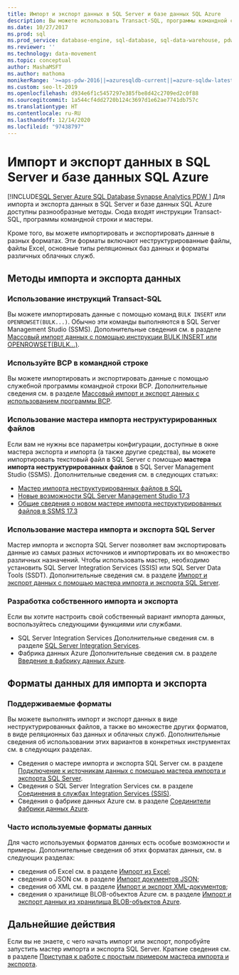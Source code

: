 ```yaml
---
title: Импорт и экспорт данных в SQL Server и базе данных SQL Azure
description: Вы можете использовать Transact-SQL, программы командной строки и мастеры для импорта и экспорта данных в SQL Server и Базу данных SQL Azure, чтобы работать с различными форматами данных.
ms.date: 10/27/2017
ms.prod: sql
ms.prod_service: database-engine, sql-database, sql-data-warehouse, pdw
ms.reviewer: ''
ms.technology: data-movement
ms.topic: conceptual
author: MashaMSFT
ms.author: mathoma
monikerRange: '>=aps-pdw-2016||=azuresqldb-current||=azure-sqldw-latest||>=sql-server-2016||>=sql-server-linux-2017||=azuresqldb-mi-current'
ms.custom: seo-lt-2019
ms.openlocfilehash: d934e6f1c5457297e385fbe8d42c2709ed2c0f88
ms.sourcegitcommit: 1a544cf4dd2720b124c3697d1e62ae7741db757c
ms.translationtype: HT
ms.contentlocale: ru-RU
ms.lasthandoff: 12/14/2020
ms.locfileid: "97438797"
---
```

# <a name="import-and-export-data-from-sql-server-and-azure-sql-database"></a>Импорт и экспорт данных в SQL Server и базе данных SQL Azure
[!INCLUDE[SQL Server Azure SQL Database Synapse Analytics PDW ](../../includes/applies-to-version/sql-asdb-asdbmi-asa-pdw.md)]
Для импорта и экспорта данных в SQL Server и базе данных SQL Azure доступны разнообразные методы. Сюда входят инструкции Transact-SQL, программы командной строки и мастеры.

Кроме того, вы можете импортировать и экспортировать данные в разных форматах. Эти форматы включают неструктурированные файлы, файлы Excel, основные типы реляционных баз данных и форматы различных облачных служб.

## <a name="methods-for-importing-and-exporting-data"></a>Методы импорта и экспорта данных

### <a name="use-transact-sql-statements"></a>Использование инструкций Transact-SQL
Вы можете импортировать данные с помощью команд `BULK INSERT` или `OPENROWSET(BULK...)`. Обычно эти команды выполняются в SQL Server Management Studio (SSMS). Дополнительные сведения см. в разделе [Массовый импорт данных с помощью инструкции BULK INSERT или OPENROWSET(BULK...)](import-bulk-data-by-using-bulk-insert-or-openrowset-bulk-sql-server.md).

### <a name="use-bcp-from-the-command-prompt"></a>Используйте BCP в командной строке
Вы можете импортировать и экспортировать данные с помощью служебной программы командной строки BCP. Дополнительные сведения см. в разделе [Массовый импорт и экспорт данных с использованием программы BCP](import-and-export-bulk-data-by-using-the-bcp-utility-sql-server.md).

### <a name="use-the-import-flat-file-wizard"></a>Использование мастера импорта неструктурированных файлов
Если вам не нужны все параметры конфигурации, доступные в окне мастера экспорта и импорта (а также другие средства), вы можете импортировать текстовый файл в SQL Server с помощью **мастера импорта неструктурированных файлов** в SQL Server Management Studio (SSMS). Дополнительные сведения см. в следующих статьях:
- [Мастер импорта неструктурированных файлов в SQL](import-flat-file-wizard.md)
- [Новые возможности SQL Server Management Studio 17.3](https://blogs.technet.microsoft.com/dataplatforminsider/2017/10/10/whats-new-in-sql-server-management-studio-17-3/)
- [Общие сведения о новом мастере импорта неструктурированных файлов в SSMS 17.3](https://channel9.msdn.com/Shows/Data-Exposed/Introducing-the-new-Import-Flat-File-Wizard-in-SSMS-173)

### <a name="use-the-sql-server-import-and-export-wizard"></a>Использование мастера импорта и экспорта SQL Server
Мастер импорта и экспорта SQL Server позволяет вам экспортировать данные из самых разных источников и импортировать их во множество различных назначений. Чтобы использовать мастер, необходимо установить SQL Server Integration Services (SSIS) или SQL Server Data Tools (SSDT). Дополнительные сведения см. в разделе [Импорт и экспорт данных с помощью мастера импорта и экспорта SQL Server](../../integration-services/import-export-data/import-and-export-data-with-the-sql-server-import-and-export-wizard.md).

### <a name="design-your-own-import-or-export"></a>Разработка собственного импорта и экспорта
Если вы хотите настроить свой собственный вариант импорта данных, воспользуйтесь следующими функциями или службами.
-   SQL Server Integration Services Дополнительные сведения см. в разделе [SQL Server Integration Services](../../integration-services/sql-server-integration-services.md).
-   Фабрика данных Azure Дополнительные сведения см. в разделе [Введение в фабрику данных Azure](/azure/data-factory/data-factory-introduction).

## <a name="data-formats-for-import-and-export"></a>Форматы данных для импорта и экспорта

### <a name="supported-formats"></a>Поддерживаемые форматы

Вы можете выполнять импорт и экспорт данных в виде неструктурированных файлов, а также во множестве других форматов, в виде реляционных баз данных и облачных служб. Дополнительные сведения об использовании этих вариантов в конкретных инструментах см. в следующих разделах.
-   Сведения о мастере импорта и экспорта SQL Server см. в разделе [Подключение к источникам данных с помощью мастера импорта и экспорта SQL Server](../../integration-services/import-export-data/connect-to-data-sources-with-the-sql-server-import-and-export-wizard.md).
-   Сведения о SQL Server Integration Services см. в разделе [Соединения в службах Integration Services (SSIS)](../../integration-services/connection-manager/integration-services-ssis-connections.md).
-   Сведения о фабрике данных Azure см. в разделе [Соединители фабрики данных Azure](/azure/data-factory/data-factory-amazon-redshift-connector).

### <a name="commonly-used-data-formats"></a>Часто используемые форматы данных

Для часто используемых форматов данных есть особые возможности и примеры. Дополнительные сведения об этих форматах данных, см. в следующих разделах:
-   сведения об Excel см. в разделе [Импорт из Excel](import-data-from-excel-to-sql.md);
-   сведения о JSON см. в разделе [Импорт документов JSON](../json/import-json-documents-into-sql-server.md);
-   сведения об XML см. в разделе [Импорт и экспорт XML-документов](examples-of-bulk-import-and-export-of-xml-documents-sql-server.md);
-   сведения о хранилище BLOB-объектов Azure см. в разделе [Импорт и экспорт данных из хранилища BLOB-объектов Azure](examples-of-bulk-access-to-data-in-azure-blob-storage.md).

## <a name="next-steps"></a>Дальнейшие действия
Если вы не знаете, с чего начать импорт или экспорт, попробуйте запустить мастер импорта и экспорта SQL Server. Краткие сведения см. в разделе [Приступая к работе с простым примером мастера импорта и экспорта](../../integration-services/import-export-data/get-started-with-this-simple-example-of-the-import-and-export-wizard.md).